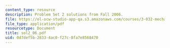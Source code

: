 ```yaml
---
content_type: resource
description: Problem Set 2 solutions from Fall 2006.
file: https://ol-ocw-studio-app-qa.s3.amazonaws.com/courses/3-032-mechanical-behavior-of-materials-fall-2007/0d7def5b28334ac0f27c8fa7e8568470_sol2_06.pdf
file_type: application/pdf
resourcetype: Document
title: sol2_06.pdf
uid: 0d7def5b-2833-4ac0-f27c-8fa7e8568470
---
```

